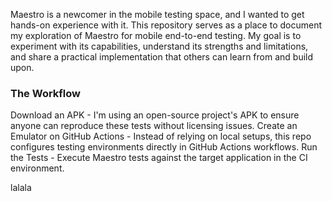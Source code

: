 Maestro is a newcomer in the mobile testing space, and I wanted to get hands-on experience with it. This repository serves as a place to document my exploration of Maestro for mobile end-to-end testing. My goal is to experiment with its capabilities, understand its strengths and limitations, and share a practical implementation that others can learn from and build upon.


### The Workflow

Download an APK - I'm using an open-source project's APK to ensure anyone can reproduce these tests without licensing issues.
Create an Emulator on GitHub Actions - Instead of relying on local setups, this repo configures testing environments directly in GitHub Actions workflows.
Run the Tests - Execute Maestro tests against the target application in the CI environment.

lalala